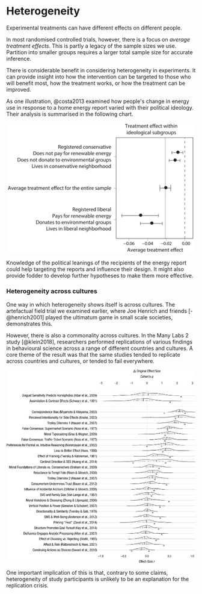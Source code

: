 # Heterogeneity

Experimental treatments can have different effects on different people.

In most randomised controlled trials, however, there is a focus on *average treatment effects*. This is partly a legacy of the sample sizes we use. Partition into smaller groups requires a larger total sample size for accurate inference.

There is considerable benefit in considering heterogeneity in experiments. It can provide insight into how the intervention can be targeted to those who will benefit most, how the treatment works, or how the treatment can be improved.

As one illustration, @costa2013 examined how people's change in energy use in response to a home energy report varied with their political ideology. Their analysis is summarised in the following chart.

![](img/heterogeneity.jpg)

Knowledge of the political leanings of the recipients of the energy report could help targeting the reports and influence their design. It might also provide fodder to develop further hypotheses to make them more effective.

### Heterogeneity across cultures

One way in which heterogeneity shows itself is across cultures. The artefactual field trial we examined earlier, where Joe Henrich and friends [-@henrich2001] played the ultimatum game in small scale societies, demonstrates this.

However, there is also a commonality across cultures. In the Many Labs 2 study [@klein2018], researchers performed replications of various findings in behavioural science across a range of different countries and cultures. A core theme of the result was that the same studies tended to replicate across countries and cultures, or tended to fail everywhere.

![](img/many_labs_2_fig2.jpeg)

One important implication of this is that, contrary to some claims, heterogeneity of study participants is unlikely to be an explanation for the replication crisis.